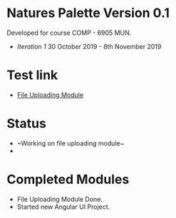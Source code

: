 # Natures Palette Version 0.1
Developed for course COMP - 6905 MUN. 
- *Iteration 1*  30 October 2019 - 8th November 2019
# Test link 

- [File Uploading Module](http://sc-5.cs.mun.ca)
# Status
- ~Working on file uploading module~
- 

# Completed Modules
- File Uploading Module Done.
- Started new Angular UI Project.
